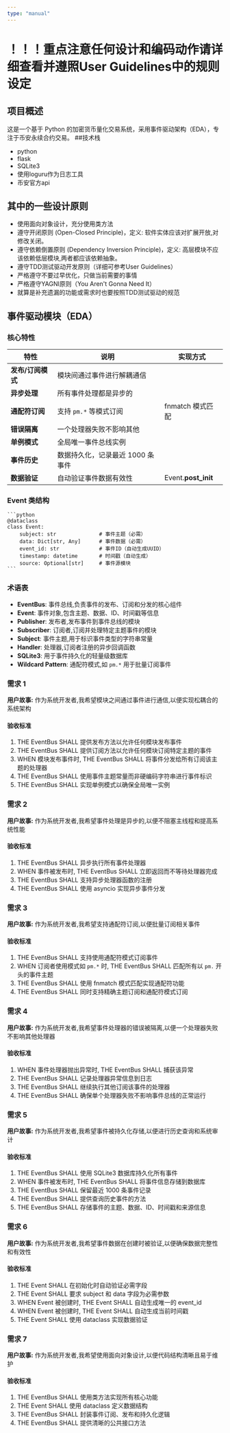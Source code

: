 ```yaml
---
type: "manual"
---
```


#  ！！！重点注意任何设计和编码动作请详细查看并遵照User Guidelines中的规则设定
## 项目概述
这是一个基于 Python 的加密货币量化交易系统，采用事件驱动架构（EDA），专注于币安永续合约交易。
##技术栈
- python
- flask
- SQLite3
- 使用loguru作为日志工具
- 币安官方api

## 其中的一些设计原则
- 使用面向对象设计，充分使用类方法
- 遵守开闭原则 (Open-Closed Principle)，定义: 软件实体应该对扩展开放,对修改关闭。
- 遵守依赖倒置原则 (Dependency Inversion Principle)，定义: 高层模块不应该依赖低层模块,两者都应该依赖抽象。
- 遵守TDD测试驱动开发原则（详细可参考User Guidelines）
- 严格遵守不要过早优化，只做当前需要的事情
- 严格遵守YAGNI原则（You Aren't Gonna Need It）
- 就算是补充遗漏的功能或需求时也要按照TDD测试驱动的规范

## 事件驱动模块（EDA）
### 核心特性
| 特性 | 说明 | 实现方式 |
|------|------|--------|
| **发布/订阅模式** | 模块间通过事件进行解耦通信
| **异步处理** | 所有事件处理都是异步的 
| **通配符订阅** | 支持 `pm.*` 等模式订阅 | fnmatch 模式匹配 |
| **错误隔离** | 一个处理器失败不影响其他 
| **单例模式** | 全局唯一事件总线实例 
| **事件历史** | 数据持久化，记录最近 1000 条事件 
| **数据验证** | 自动验证事件数据有效性 | Event.__post_init__ |

### Event 类结构
    ```python
    @dataclass
    class Event:
        subject: str              # 事件主题（必需）
        data: Dict[str, Any]      # 事件数据（必需）
        event_id: str             # 事件ID（自动生成UUID）
        timestamp: datetime       # 时间戳（自动生成）
        source: Optional[str]     # 事件源模块
    ```

### 术语表

- **EventBus**: 事件总线,负责事件的发布、订阅和分发的核心组件
- **Event**: 事件对象,包含主题、数据、ID、时间戳等信息
- **Publisher**: 发布者,发布事件到事件总线的模块
- **Subscriber**: 订阅者,订阅并处理特定主题事件的模块
- **Subject**: 事件主题,用于标识事件类型的字符串常量
- **Handler**: 处理器,订阅者注册的异步回调函数
- **SQLite3**: 用于事件持久化的轻量级数据库
- **Wildcard Pattern**: 通配符模式,如 `pm.*` 用于批量订阅事件

### 需求 1

**用户故事:** 作为系统开发者,我希望模块之间通过事件进行通信,以便实现松耦合的系统架构

#### 验收标准

1. THE EventBus SHALL 提供发布方法以允许任何模块发布事件
2. THE EventBus SHALL 提供订阅方法以允许任何模块订阅特定主题的事件
3. WHEN 模块发布事件时, THE EventBus SHALL 将事件分发给所有订阅该主题的处理器
4. THE EventBus SHALL 使用事件主题常量而非硬编码字符串进行事件标识
5. THE EventBus SHALL 实现单例模式以确保全局唯一实例

### 需求 2

**用户故事:** 作为系统开发者,我希望事件处理是异步的,以便不阻塞主线程和提高系统性能

#### 验收标准

1. THE EventBus SHALL 异步执行所有事件处理器
2. WHEN 事件被发布时, THE EventBus SHALL 立即返回而不等待处理器完成
3. THE EventBus SHALL 支持异步处理器函数的注册
4. THE EventBus SHALL 使用 asyncio 实现异步事件分发

### 需求 3

**用户故事:** 作为系统开发者,我希望支持通配符订阅,以便批量订阅相关事件

#### 验收标准

1. THE EventBus SHALL 支持使用通配符模式订阅事件
2. WHEN 订阅者使用模式如 `pm.*` 时, THE EventBus SHALL 匹配所有以 `pm.` 开头的事件主题
3. THE EventBus SHALL 使用 fnmatch 模式匹配实现通配符功能
4. THE EventBus SHALL 同时支持精确主题订阅和通配符模式订阅

### 需求 4

**用户故事:** 作为系统开发者,我希望事件处理器的错误被隔离,以便一个处理器失败不影响其他处理器

#### 验收标准

1. WHEN 事件处理器抛出异常时, THE EventBus SHALL 捕获该异常
2. THE EventBus SHALL 记录处理器异常信息到日志
3. THE EventBus SHALL 继续执行其他订阅该事件的处理器
4. THE EventBus SHALL 确保单个处理器失败不影响事件总线的正常运行

### 需求 5

**用户故事:** 作为系统开发者,我希望事件被持久化存储,以便进行历史查询和系统审计

#### 验收标准

1. THE EventBus SHALL 使用 SQLite3 数据库持久化所有事件
2. WHEN 事件被发布时, THE EventBus SHALL 将事件信息存储到数据库
3. THE EventBus SHALL 保留最近 1000 条事件记录
4. THE EventBus SHALL 提供查询历史事件的方法
5. THE EventBus SHALL 存储事件的主题、数据、ID、时间戳和来源信息

### 需求 6

**用户故事:** 作为系统开发者,我希望事件数据在创建时被验证,以便确保数据完整性和有效性

#### 验收标准

1. THE Event SHALL 在初始化时自动验证必需字段
2. THE Event SHALL 要求 subject 和 data 字段为必需参数
3. WHEN Event 被创建时, THE Event SHALL 自动生成唯一的 event_id
4. WHEN Event 被创建时, THE Event SHALL 自动生成当前时间戳
5. THE Event SHALL 使用 dataclass 实现数据验证

### 需求 7

**用户故事:** 作为系统开发者,我希望使用面向对象设计,以便代码结构清晰且易于维护

#### 验收标准

1. THE EventBus SHALL 使用类方法实现所有核心功能
2. THE Event SHALL 使用 dataclass 定义数据结构
3. THE EventBus SHALL 封装事件订阅、发布和持久化逻辑
4. THE EventBus SHALL 提供清晰的公共接口方法
